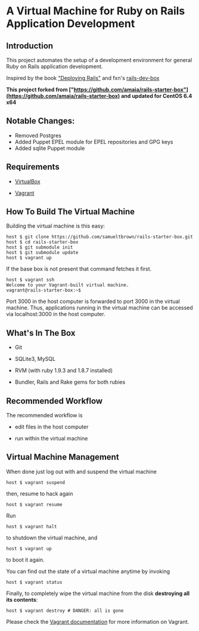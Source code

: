 # A Virtual Machine for Ruby on Rails Application Development

## Introduction

This project automates the setup of a development environment for general Ruby on Rails application development. 

Inspired by the book ["Deploying Rails"](http://pragprog.com/book/cbdepra/deploying-rails) and fxn's [rails-dev-box](https://github.com/rails/rails-dev-box)

**This project forked from ["https://github.com/amaia/rails-starter-box"](https://github.com/amaia/rails-starter-box) and updated for CentOS 6.4 x64**

## Notable Changes:

* Removed Postgres
* Added Puppet EPEL module for EPEL repositories and GPG keys
* Added sqlite Puppet module

## Requirements

* [VirtualBox](https://www.virtualbox.org)

* [Vagrant](http://vagrantup.com)

## How To Build The Virtual Machine

Building the virtual machine is this easy:

    host $ git clone https://github.com/samueltbrown/rails-starter-box.git
	host $ cd rails-starter-box
    host $ git submodule init
    host $ git submodule update    
    host $ vagrant up

If the base box is not present that command fetches it first. 

    host $ vagrant ssh
    Welcome to your Vagrant-built virtual machine.
    vagrant@rails-starter-box:~$

Port 3000 in the host computer is forwarded to port 3000 in the virtual machine. Thus, applications running in the virtual machine can be accessed via localhost:3000 in the host computer.

## What's In The Box

* Git

* SQLite3, MySQL

* RVM (with ruby 1.9.3 and 1.8.7 installed)

* Bundler, Rails and Rake gems for both rubies


## Recommended Workflow

The recommended workflow is

* edit files in the host computer

* run within the virtual machine


## Virtual Machine Management

When done just log out with and suspend the virtual machine

    host $ vagrant suspend

then, resume to hack again

    host $ vagrant resume

Run

    host $ vagrant halt

to shutdown the virtual machine, and

    host $ vagrant up

to boot it again.

You can find out the state of a virtual machine anytime by invoking

    host $ vagrant status

Finally, to completely wipe the virtual machine from the disk **destroying all its contents**:

    host $ vagrant destroy # DANGER: all is gone

Please check the [Vagrant documentation](http://vagrantup.com/v1/docs/index.html) for more information on Vagrant.
